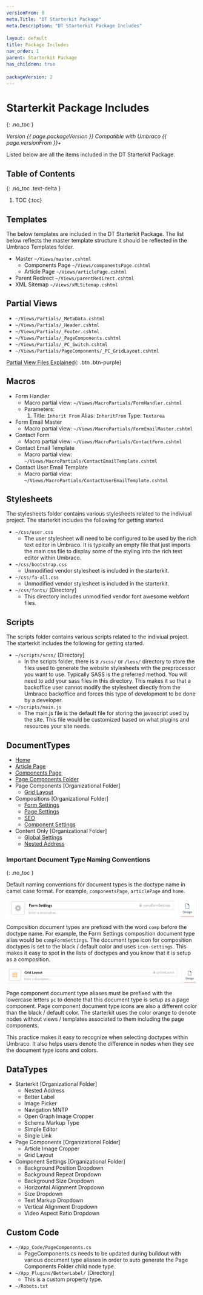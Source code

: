 ```yaml
---
versionFrom: 8
meta.Title: "DT Starterkit Package"
meta.Description: "DT Starterkit Package Includes"

layout: default
title: Package Includes
nav_order: 1
parent: Starterkit Package
has_children: true

packageVersion: 2
---
```


# Starterkit Package Includes
{: .no_toc }

*Version {{ page.packageVersion }} Compatible with Umbraco {{ page.versionFrom }}+*

Listed below are all the items included in the DT Starterkit Package.

## Table of Contents
{: .no_toc .text-delta }

1. TOC
{:toc}

## Templates

The below templates are included in the DT Starterkit Package. The list below reflects the master template structure it should be reflected in the Umbraco Templates folder.

- Master `~/Views/master.cshtml`
  - Components Page `~/Views/componentsPage.cshtml`
  - Article Page `~/Views/articlePage.cshtml`
- Parent Redirect `~/Views/parentRedirect.cshtml`
- XML Sitemap `~/Views/xMLSitemap.cshtml`

## Partial Views

- `~/Views/Partials/_MetaData.cshtml`
- `~/Views/Partials/_Header.cshtml`
- `~/Views/Partials/_Footer.cshtml`
- `~/Views/Partials/_PageComponents.cshtml`
- `~/Views/Partials/_PC_Switch.cshtml`
- `~/Views/Partials/PageComponents/_PC_GridLayout.cshtml`

[Partial View Files Explained](Partial-Views.html){: .btn .btn-purple}

## Macros

- Form Handler
  - Macro partial view: `~/Views/MacroPartials/FormHandler.cshtml`
  - Parameters: 
    1. Title: `Inherit From` Alias: `InheritFrom` Type: `Textarea`
- Form Email Master
  - Macro partial view: `~/Views/MacroPartials/FormEmailMaster.cshtml`
- Contact Form
  - Macro partial view: `~/Views/MacroPartials/ContactForm.cshtml`
- Contact Email Template
  - Macro partial view: `~/Views/MacroPartials/ContactEmailTemplate.cshtml`
- Contact User Email Template
  - Macro partial view: `~/Views/MacroPartials/ContactUserEmailTemplate.cshtml`


## Stylesheets

The stylesheets folder contains various stylesheets related to the indiviual project. The starterkit includes the following for getting started.

- `~/css/user.css`
  - The user stylesheet will need to be configured to be used by the rich text editor in Umbraco. It is typically an empty file that just imports the main css file to display some of the styling into the rich text editor within Umbraco.
- `~/css/bootstrap.css`
  - Unmodified vendor stylesheet is included in the starterkit.
- `~/css/fa-all.css`
  - Unmodified vendor stylesheet is included in the starterkit.
- `~/css/fonts/` [Directory]
  - This directory includes unmodified vendor font awesome webfont files.

## Scripts

The scripts folder contains various scripts related to the indiviual project. The starterkit includes the following for getting started.

- `~/scripts/scss/` [Directory]
  - In the scripts folder, there is a `/scss/` or `/less/` directory to store the files used to generate the website stylesheets with the preprocessor you want to use. Typically SASS is the preferred method. You will need to add your sass files in this directory. This makes it so that a backoffice user cannot modify the stylesheet directly from the Umbraco backoffice and forces this type of development to be done by a developer. 
- `~/scripts/main.js`
  - The main.js file is the default file for storing the javascript used by the site. This file would be customized based on what plugins and resources your site needs.

## DocumentTypes

- [Home](doctypes/Doctype-Home-Schema.html)
- [Article Page](doctypes/Doctype-Article-Page-Schema.html)
- [Components Page](doctypes/Doctype-Comp-Page-Schema.html)
- [Page Components Folder](doctypes/Doctype-Page-Comp-Folder-Schema.html)
- Page Components [Organizational Folder]
  - [Grid Layout](doctypes/Doctype-Grid-Layout-Schema.html)
- Compositions [Organizational Folder]
  - [Form Settings](doctypes/Doctype-Form-Settings-Schema.html)
  - [Page Settings](doctypes/Doctype-Page-Settings-Schema.html)
  - [SEO](doctypes/Doctype-SEO-Schema.html)
  - [Component Settings](doctypes/Doctype-Comp-Settings-Schema.html)
- Content Only [Organizational Folder]
  - [Global Settings](doctypes/Doctype-Global-Settings-Schema.html)
  - [Nested Address](doctypes/Doctype-Nested-Address-Schema.html)

### Important Document Type Naming Conventions
{: .no_toc }

Default naming conventions for document types is the doctype name in camel case format. For example, `componentsPage`, `articlePage` and `home`.

![Form Settings Doctype Naming](images/form-settings-doctype-naming.png)

Composition document types are prefixed with the word `comp` before the doctype name. For example, the Form Settings composition document type alias would be `compFormSettings`. The document type icon for composition doctypes is set to the black / default color and uses `icon-settings`. This makes it easy to spot in the lists of doctypes and you know that it is setup as a composition.

![Form Settings Doctype Naming](images/grid-layout-doctype-naming.png)

Page component document type aliases must be prefixed with the lowercase letters `pc` to denote that this document type is setup as a page component. Page component document type icons are also a different color than the black / default color. The starterkit uses the color orange to denote nodes without views / templates associated to them including the page components.

This practice makes it easy to recognize when selecting doctypes within Umbraco. It also helps users denote the difference in nodes when they see the document type icons and colors.

## DataTypes

- Starterkit [Organizational Folder]
  - Nested Address
  - Better Label
  - Image Picker
  - Navigation MNTP
  - Open Graph Image Cropper
  - Schema Markup Type
  - Simple Editor
  - Single Link
- Page Components [Organizational Folder]
  - Article Image Cropper
  - Grid Layout
- Component Settings [Organizational Folder]
  - Background Position Dropdown
  - Background Repeat Dropdown
  - Background Size Dropdown
  - Horizontal Alignment Dropdown
  - Size Dropdown
  - Text Markup Dropdown
  - Vertical Alignment Dropdown
  - Video Aspect Ratio Dropdown

## Custom Code

- `~/App_Code/PageComponents.cs`
  - PageComponents.cs needs to be updated during buildout with various document type aliases in order to auto generate the Page Components Folder child node type.
- `~/App_Plugins/BetterLabel/` [Directory]
  - This is a custom property type.
- `~/Robots.txt`